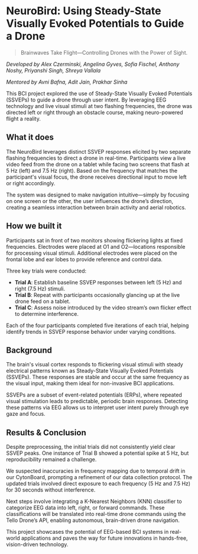 # NeuroBird: Using Steady-State Visually Evoked Potentials to Guide a Drone  
> Brainwaves Take Flight—Controlling Drones with the Power of Sight.

_Developed by Alex Czerminski, Angelina Gyves, Sofia Fischel, Anthony Noshy, Priyanshi Singh, Shreya Vallala_

_Mentored by Avni Bafna, Adit Jain, Prakhar Sinha_

This BCI project explored the use of Steady-State Visually Evoked Potentials (SSVEPs) to guide a drone through user intent. By leveraging EEG technology and live visual stimuli at two flashing frequencies, the drone was directed left or right through an obstacle course, making neuro-powered flight a reality.

## What it does

The NeuroBird leverages distinct SSVEP responses elicited by two separate flashing frequencies to direct a drone in real-time. Participants view a live video feed from the drone on a tablet while facing two screens that flash at 5 Hz (left) and 7.5 Hz (right). Based on the frequency that matches the participant's visual focus, the drone receives directional input to move left or right accordingly.

The system was designed to make navigation intuitive—simply by focusing on one screen or the other, the user influences the drone’s direction, creating a seamless interaction between brain activity and aerial robotics.

## How we built it

Participants sat in front of two monitors showing flickering lights at fixed frequencies. Electrodes were placed at O1 and O2—locations responsible for processing visual stimuli. Additional electrodes were placed on the frontal lobe and ear lobes to provide reference and control data.

Three key trials were conducted:

- **Trial A**: Establish baseline SSVEP responses between left (5 Hz) and right (7.5 Hz) stimuli.
- **Trial B**: Repeat with participants occasionally glancing up at the live drone feed on a tablet.
- **Trial C**: Assess noise introduced by the video stream’s own flicker effect to determine interference.

Each of the four participants completed five iterations of each trial, helping identify trends in SSVEP response behavior under varying conditions.

## Background

The brain's visual cortex responds to flickering visual stimuli with steady electrical patterns known as Steady-State Visually Evoked Potentials (SSVEPs). These responses are stable and occur at the same frequency as the visual input, making them ideal for non-invasive BCI applications.

SSVEPs are a subset of event-related potentials (ERPs), where repeated visual stimulation leads to predictable, periodic brain responses. Detecting these patterns via EEG allows us to interpret user intent purely through eye gaze and focus.

## Results & Conclusion

Despite preprocessing, the initial trials did not consistently yield clear SSVEP peaks. One instance of Trial B showed a potential spike at 5 Hz, but reproducibility remained a challenge.

We suspected inaccuracies in frequency mapping due to temporal drift in our CytonBoard, prompting a refinement of our data collection protocol. The updated trials involved direct exposure to each frequency (5 Hz and 7.5 Hz) for 30 seconds without interference.

Next steps involve integrating a K-Nearest Neighbors (KNN) classifier to categorize EEG data into left, right, or forward commands. These classifications will be translated into real-time drone commands using the Tello Drone’s API, enabling autonomous, brain-driven drone navigation.

This project showcases the potential of EEG-based BCI systems in real-world applications and paves the way for future innovations in hands-free, vision-driven technology.
